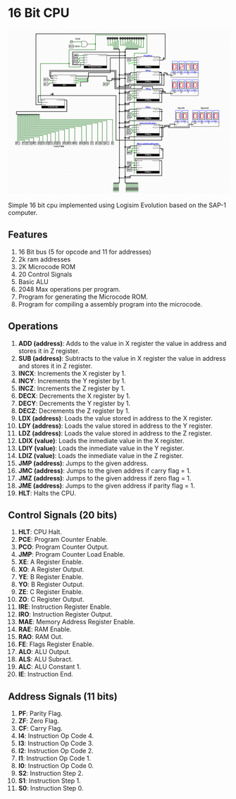 # 16 Bit CPU

<img src="images/showcase.png" alt="Circuit Showcase" >

Simple 16 bit cpu implemented using Logisim Evolution based on the SAP-1 computer.

## Features

1) 16 Bit bus (5 for opcode and 11 for addresses)
2) 2k ram addresses
3) 2K Microcode ROM
4) 20 Control Signals
5) Basic ALU
6) 2048 Max operations per program.
7) Program for generating the Microcode ROM.
8) Program for compiling a assembly program into the microcode.

## Operations

1) **ADD (address)**: Adds to the value in X register the value in address and stores it in Z register.
2) **SUB (address)**: Subtracts to the value in X register the value in address and stores it in Z register.
3) **INCX**: Increments the X register by 1.
4) **INCY**: Increments the Y register by 1.
5) **INCZ**: Increments the Z register by 1.
6) **DECX**: Decrements the X register by 1.
7) **DECY**: Decrements the Y register by 1.
8) **DECZ**: Decrements the Z register by 1.
9) **LDX (address)**: Loads the value stored in address to the X register.
10) **LDY (address)**: Loads the value stored in address to the Y register.
11) **LDZ (address)**: Loads the value stored in address to the Z register.
12) **LDIX (value)**: Loads the inmediate value in the X register.
13) **LDIY (value)**: Loads the inmediate value in the Y register.
14) **LDIZ (value)**: Loads the inmediate value in the Z register.
15) **JMP (address)**: Jumps to the given address.
16) **JMC (address)**: Jumps to the given addres if carry flag = 1.
17) **JMZ (address)**: Jumps to the given address if zero flag = 1.
18) **JME (address)**: Jumps to the given address if parity flag = 1.
19) **HLT**: Halts the CPU.

## Control Signals (20 bits)

1) **HLT**: CPU Halt.
2) **PCE**: Program Counter Enable.
3) **PCO**: Program Counter Output.
4) **JMP**: Program Counter Load Enable.
5) **XE**: A Register Enable.
6) **XO**: A Register Output.
7) **YE**: B Register Enable.
8) **YO**: B Register Output.
9) **ZE**: C Register Enable.
10) **ZO**: C Register Output.
11) **IRE**: Instruction Register Enable.
12) **IRO**: Instruction Register Output.
13) **MAE**: Memory Address Register Enable.
14) **RAE**: RAM Enable.
15) **RAO**: RAM Out.
16) **FE**: Flags Register Enable.
17) **ALO**: ALU Output.
18) **ALS**: ALU Subract.
19) **ALC**: ALU Constant 1.
20) **IE**: Instruction End.

## Address Signals (11 bits)

1) **PF**: Parity Flag.
2) **ZF**: Zero Flag.
3) **CF**: Carry Flag.
4) **I4**: Instruction Op Code 4.
5) **I3**: Instruction Op Code 3.
6) **I2**: Instruction Op Code 2.
7) **I1**: Instruction Op Code 1.
8) **I0**: Instruction Op Code 0.
9) **S2**: Instruction Step 2.
10) **S1**: Instruction Step 1.
11) **S0**: Instruction Step 0.

